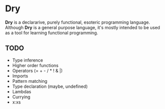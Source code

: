 # Dry
**Dry** is a declararive, purely functional, esoteric programming language. Although **Dry** is a general purpose language, it's mostly intended to be used as a tool for learning functional programming.

## TODO
* Type inference
* Higher order functions
* Operators (= + - / * ! & |)
* Imports
* Pattern matching
* Type declaration (maybe, undefined)
* Lambdas
* Currying
* x:xs